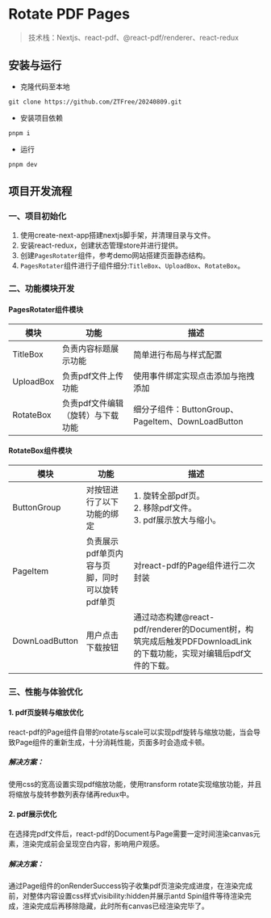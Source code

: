 # Rotate PDF Pages

> 技术栈：Nextjs、react-pdf、@react-pdf/renderer、react-redux

## 安装与运行

- 克隆代码至本地

````
git clone https://github.com/ZTFree/20240809.git
````

- 安装项目依赖

````
pnpm i
````

- 运行

````
pnpm dev
````

## 项目开发流程

### 一、项目初始化

1. 使用create-next-app搭建nextjs脚手架，并清理目录与文件。
2. 安装react-redux，创建状态管理store并进行提供。
3. 创建`PagesRotater`组件，参考demo网站搭建页面静态结构。
4. `PagesRotater`组件进行子组件细分:`TitleBox`、`UploadBox`、`RotateBox`。

### 二、功能模块开发

#### PagesRotater组件模块

| 模块      | 功能                              | 描述                                              |
| --------- | --------------------------------- | ------------------------------------------------- |
| TitleBox  | 负责内容标题展示功能              | 简单进行布局与样式配置                            |
| UploadBox | 负责pdf文件上传功能               | 使用事件绑定实现点击添加与拖拽添加                |
| RotateBox | 负责pdf文件编辑（旋转）与下载功能 | 细分子组件：ButtonGroup、PageItem、DownLoadButton |

#### RotateBox组件模块

| 模块           | 功能                                           | 描述                                                         |
| -------------- | ---------------------------------------------- | ------------------------------------------------------------ |
| ButtonGroup    | 对按钮进行了以下功能的绑定                     | 1.  旋转全部pdf页。<br />2. 移除pdf文件。 <br />3. pdf展示放大与缩小。 |
| PageItem       | 负责展示pdf单页内容与页脚，同时可以旋转pdf单页 | 对react-pdf的Page组件进行二次封装                            |
| DownLoadButton | 用户点击下载按钮                               | 通过动态构建@react-pdf/renderer的Document树，构筑完成后触发PDFDownloadLink的下载功能，实现对编辑后pdf文件的下载。 |



### 三、性能与体验优化

#### 1. pdf页旋转与缩放优化

react-pdf的Page组件自带的rotate与scale可以实现pdf旋转与缩放功能，当会导致Page组件的重新生成，十分消耗性能，页面多时会造成卡顿。

##### 解决方案：

使用css的宽高设置实现pdf缩放功能，使用transform rotate实现缩放功能，并且将缩放与旋转参数列表存储再redux中。



#### 2. pdf展示优化

在选择完pdf文件后，react-pdf的Document与Page需要一定时间渲染canvas元素，渲染完成前会呈现空白内容，影响用户观感。

##### 解决方案：

通过Page组件的onRenderSuccess钩子收集pdf页渲染完成进度，在渲染完成前，对整体内容设置css样式visibility:hidden并展示antd Spin组件等待渲染完成，渲染完成后再移除隐藏，此时所有canvas已经渲染完毕了。